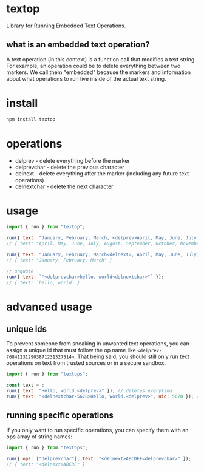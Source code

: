 # textop
Library for Running Embedded Text Operations.

## what is an embedded text operation?
A text operation (in this context) is a function call that modifies a text string.  For example, an operation could be to delete everything between two markers.  We call them "embedded" because the markers and information about what operations to run live inside of the actual text string.

# install
```bash
npm install textop
```

# operations
- delprev - delete everything before the marker
- delprevchar - delete the previous character 
- delnext - delete everything after the marker (including any future text operations)
- delnextchar - delete the next character

# usage
```js
import { run } from "textop";

run({ text: "January, February, March, <delprev>April, May, June, July, August, September, October, November, December" });
// { text: "April, May, June, July, August, September, October, November, December" }

run({ text: "January, February, March<delnext>, April, May, June, July, August, September, October, November, December" });
// { text: "January, February, March" }

// unquote
run({ text: `"<delprevchar>hello, world<delnextchar>"` });
// { text: `hello, world` }
```
 # advanced usage
 ## unique ids
 To prevent someone from sneaking in unwanted text operations, you can assign a unique id that must follow the op name like `<delprev-768412312903871231327514>`. That being said, you should still only run text operations on text from trusted sources or in a secure sandbox.
 ```js
import { run } from "textops";

const text = ;
run({ text: "Hello, world.<delprev>" }); // deletes everyting
run({ text: "<delnextchar-5678>Hello, world.<delprev>", uid: 5678 }); // "ello, world.<delprev>"
```
## running specific operations
If you only want to run specific operations, you can specify them with an ops array of string names:
```js
import { run } from "textops";

run({ ops: ["delprevchar"], text: "<delnext>ABCDEF<delprevchar>" });
// { text: "<delnext>ABCDE" }
```
